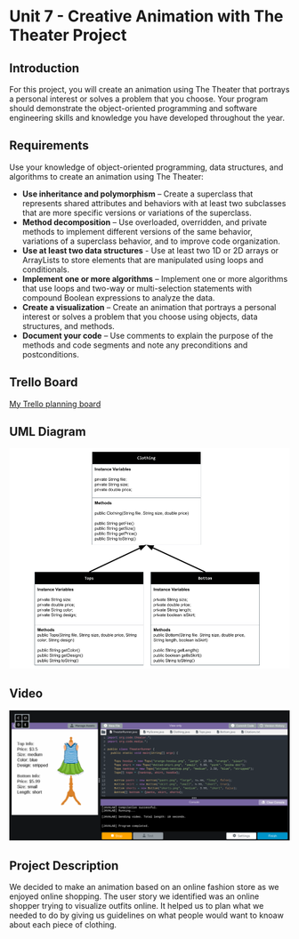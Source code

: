 # Unit 7 - Creative Animation with The Theater Project

## Introduction

For this project, you will create an animation using The Theater that portrays a personal interest or solves a problem that you choose. Your program should demonstrate the object-oriented programming and software engineering skills and knowledge you have developed throughout the year.

## Requirements

Use your knowledge of object-oriented programming, data structures, and algorithms to create an animation using The Theater:

- **Use inheritance and polymorphism** – Create a superclass that represents shared attributes and behaviors with at least two subclasses that are more specific versions or variations of the superclass.
- **Method decomposition** – Use overloaded, overridden, and private methods to implement different versions of the same behavior, variations of a superclass behavior, and to improve code organization.
- **Use at least two data structures** - Use at least two 1D or 2D arrays or ArrayLists to store elements that are manipulated using loops and conditionals.
- **Implement one or more algorithms** – Implement one or more algorithms that use loops and two-way or multi-selection statements with compound Boolean expressions to analyze the data.
- **Create a visualization** – Create an animation that portrays a personal interest or solves a problem that you choose using objects, data structures, and methods.
- **Document your code** – Use comments to explain the purpose of the methods and code segments and note any preconditions and postconditions.

## Trello Board 

[My Trello planning board](https://trello.com/invite/b/67d310dc63de36e4a463d8da/ATTI9b28a0295d071c2bfb00956b58a7ed9d8DD23C2A/unit-7-project-planning)

## UML Diagram

![UML Diagram for my project](UMLdiagram.png)

## Video

[![Thumbnail for my projet](thumbnail.png)](https://youtu.be/q8QwbToXeAU)

## Project Description

We decided to make an animation based on an online fashion store as we enjoyed online shopping. The user story we identified was an online shopper trying to visualize outfits online. It helped us to plan what we needed to do by giving us guidelines on what people would want to knoaw about each piece of clothing.